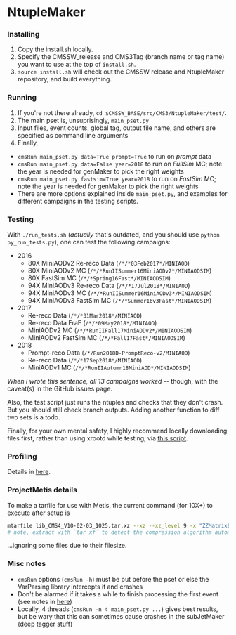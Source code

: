 # NtupleMaker

### Installing
1. Copy the install.sh locally.
2. Specify the CMSSW_release and CMS3Tag (branch name or tag name) you want to use at the top of `install.sh`.
3. `source install.sh` will check out the CMSSW release and NtupleMaker repository, and build everything.

### Running

1. If you're not there already, `cd $CMSSW_BASE/src/CMS3/NtupleMaker/test/`.
2. The main pset is, unsuprisingly, `main_pset.py`
3. Input files, event counts, global tag, output file name, and others are specified as command line arguments
4. Finally, 
  * `cmsRun main_pset.py data=True prompt=True` to run on _prompt_ data
  * `cmsRun main_pset.py data=False year=2018` to run on _FullSim_ MC; note the year is needed for genMaker to pick the right weights
  * `cmsRun main_pset.py fastsim=True year=2018` to run on _FastSim_ MC; note the year is needed for genMaker to pick the right weights
  * There are more options explained inside `main_pset.py`, and examples for different campaigns in the testing scripts.

### Testing
With `./run_tests.sh` (*actually* that's outdated, and you should
use `python py_run_tests.py`), one can test the following campaigns:
* 2016
   * 80X MiniAODv2 Re-reco Data (`/*/*03Feb2017*/MINIAOD`)
   * 80X MiniAODv2 MC (`/*/*RunIISummer16MiniAODv2*/MINIAODSIM`)
   * 80X FastSim MC (`/*/*Spring16Fast*/MINIAODSIM`)
   * 94X MiniAODv3 Re-reco Data (`/*/*17Jul2018*/MINIAOD`)
   * 94X MiniAODv3 MC (`/*/*RunIISummer16MiniAODv3*/MINIAODSIM`)
   * 94X MiniAODv3 FastSim MC (`/*/*Summer16v3Fast*/MINIAODSIM`)
* 2017
   * Re-reco Data (`/*/*31Mar2018*/MINIAOD`)
   * Re-reco Data EraF (`/*/*09May2018*/MINIAOD`)
   * MiniAODv2 MC (`/*/*RunIIFall17MiniAODv2*/MINIAODSIM`)
   * MiniAODv2 FastSim MC (`/*/*Fall17Fast*/MINIAODSIM`)
* 2018
   * Prompt-reco Data (`/*/Run2018D-PromptReco-v2/MINIAOD`)
   * Re-reco Data (`/*/*17Sep2018*/MINIAOD`)
   * MiniAODv1 MC (`/*/*RunIIAutumn18MiniAOD*/MINIAODSIM`)

*When I wrote this sentence, all 13 campaigns worked* -- though, with the caveat(s) in the GitHub issues page.

Also, the test script just runs the ntuples and checks that they don't crash. But you should still check branch outputs.
Adding another function to diff two sets is a todo.

Finally, for your own mental safety, I highly recommend locally downloading files first, rather than using xrootd while testing, via [this script](test/profiling/copy_to_local_hadoop.sh).

### Profiling
Details in [here](test/profiling/README.md).

### ProjectMetis details
To make a tarfile for use with Metis, the current command (for 10X+) to execute after setup is
```bash
mtarfile lib_CMS4_V10-02-03_1025.tar.xz --xz --xz_level 9 -x "ZZMatrixElement/MELA/data/Pdfdata" "*ZZMatrixElement/MELA/data/*.root"
# note, extract with `tar xf` to detect the compression algorithm automatically
```
...ignoring some files due to their filesize.

### Misc notes
* `cmsRun` options (`cmsRun -h`) must be put before the pset or else the VarParsing library intercepts it and crashes
* Don't be alarmed if it takes a while to finish processing the first event (see notes in [here](test/profiling/warmup_cache.sh))
* Locally, 4 threads (`cmsRun -n 4 main_pset.py ...`) gives best results, but be wary that this can sometimes cause crashes in the subJetMaker (deep tagger stuff)
